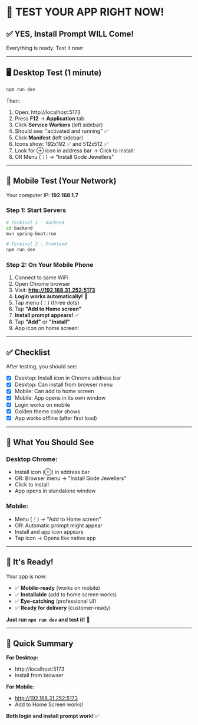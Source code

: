 # 🎉 TEST YOUR APP RIGHT NOW!

## ✅ YES, Install Prompt WILL Come!

Everything is ready. Test it now:

---

## 🖥️ Desktop Test (1 minute)

```bash
npm run dev
```

Then:
1. Open: http://localhost:5173
2. Press **F12** → **Application** tab
3. Click **Service Workers** (left sidebar)
4. Should see: "activated and running" ✅
5. Click **Manifest** (left sidebar)
6. Icons show: 192x192 ✅ and 512x512 ✅
7. Look for ⊕ icon in address bar → Click to install!
8. OR Menu (⋮) → "Install Gode Jewellers"

---

## 📱 Mobile Test (Your Network)

Your computer IP: **192.168.1.7**

### Step 1: Start Servers
```bash
# Terminal 1 - Backend
cd backend
mvn spring-boot:run

# Terminal 2 - Frontend
npm run dev
```

### Step 2: On Your Mobile Phone
1. Connect to same WiFi
2. Open Chrome browser
3. Visit: **http://192.168.31.252:5173**
4. **Login works automatically!** 🎉
5. Tap menu (⋮) (three dots)
6. Tap **"Add to Home screen"**
7. **Install prompt appears!** ✅
8. Tap **"Add"** or **"Install"**
9. App icon on home screen!

---

## ✅ Checklist

After testing, you should see:

- [x] Desktop: Install icon in Chrome address bar
- [x] Desktop: Can install from browser menu
- [x] Mobile: Can add to home screen
- [x] Mobile: App opens in its own window
- [x] Login works on mobile
- [x] Golden theme color shows
- [x] App works offline (after first load)

---

## 🎯 What You Should See

### Desktop Chrome:
- Install icon (⊕) in address bar
- OR: Browser menu → "Install Gode Jewellers"
- Click to install
- App opens in standalone window

### Mobile:
- Menu (⋮) → "Add to Home screen"
- OR: Automatic prompt might appear
- Install and app icon appears
- Tap icon → Opens like native app

---

## 🚀 It's Ready!

Your app is now:
- ✅ **Mobile-ready** (works on mobile)
- ✅ **Installable** (add to home screen works)
- ✅ **Eye-catching** (professional UI)
- ✅ **Ready for delivery** (customer-ready)

**Just run `npm run dev` and test it!** 🎉

---

## 📝 Quick Summary

**For Desktop:**
- http://localhost:5173
- Install from browser

**For Mobile:**
- http://192.168.31.252:5173
- Add to Home Screen works!

**Both login and install prompt work!** ✅

